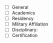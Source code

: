 - [ ] General
- [ ] Academics
- [ ] Residency
- [ ] Military Affiliation
- [ ] Disciplinary:
- [ ] Certification
